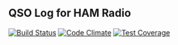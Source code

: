 ## QSO Log for HAM Radio
[![Build Status](https://travis-ci.org/AmirolAhmad/qso.svg?branch=master)](https://travis-ci.org/AmirolAhmad/qso)
[![Code Climate](https://codeclimate.com/github/AmirolAhmad/qso/badges/gpa.svg)](https://codeclimate.com/github/AmirolAhmad/qso) [![Test Coverage](https://codeclimate.com/github/AmirolAhmad/qso/badges/coverage.svg)](https://codeclimate.com/github/AmirolAhmad/qso/coverage)
